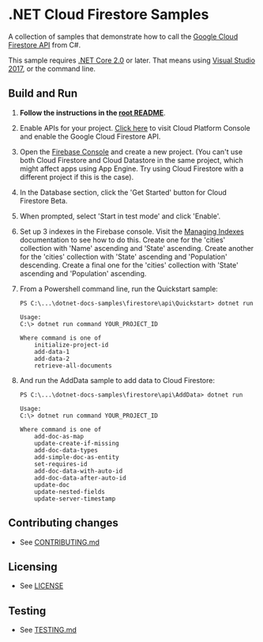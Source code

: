 # .NET Cloud Firestore Samples

A collection of samples that demonstrate how to call the
[Google Cloud Firestore API](https://cloud.google.com/firestore/docs/) from C#.

This sample requires [.NET Core 2.0](
    https://www.microsoft.com/net/core) or later.  That means using
[Visual Studio 2017](
    https://www.visualstudio.com/), or the command line.

## Build and Run

1.  **Follow the instructions in the [root README](../../README.md)**.

2.  Enable APIs for your project.
    [Click here](https://console.cloud.google.com/flows/enableapi?apiid=firestore.googleapis.com&showconfirmation=true)
    to visit Cloud Platform Console and enable the Google Cloud Firestore API.

3. Open the [Firebase Console](https://console.firebase.google.com/) and create a new project. (You can't use both Cloud Firestore and Cloud Datastore in the same project, which might affect apps using App Engine. Try using Cloud Firestore with a different project if this is the case).

4. In the Database section, click the 'Get Started' button for Cloud Firestore Beta.

5. When prompted, select 'Start in test mode' and click 'Enable'.

6. Set up 3 indexes in the Firebase console. Visit the [Managing Indexes](https://cloud.google.com/firestore/docs/query-data/indexing) documentation to see how to do this. Create one for the 'cities' collection with 'Name' ascending and 'State' ascending. Create another for the 'cities' collection with 'State' ascending and 'Population' descending. Create a final one for the 'cities' collection with 'State' ascending and 'Population' ascending.

7.  From a Powershell command line, run the Quickstart sample:
    ```
    PS C:\...\dotnet-docs-samples\firestore\api\Quickstart> dotnet run

    Usage:
    C:\> dotnet run command YOUR_PROJECT_ID

    Where command is one of
        initialize-project-id
        add-data-1
        add-data-2
        retrieve-all-documents
    ```

8.  And run the AddData sample to add data to Cloud Firestore:
    ```
    PS C:\...\dotnet-docs-samples\firestore\api\AddData> dotnet run

    Usage:
    C:\> dotnet run command YOUR_PROJECT_ID

    Where command is one of
        add-doc-as-map
        update-create-if-missing
        add-doc-data-types
        add-simple-doc-as-entity
        set-requires-id
        add-doc-data-with-auto-id
        add-doc-data-after-auto-id
        update-doc
        update-nested-fields
        update-server-timestamp
    ```

## Contributing changes

* See [CONTRIBUTING.md](../../CONTRIBUTING.md)

## Licensing

* See [LICENSE](../../LICENSE)

## Testing

* See [TESTING.md](../../TESTING.md)
